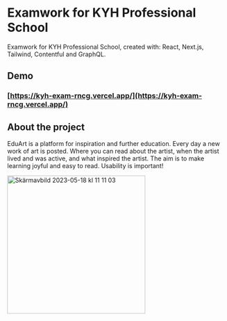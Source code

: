 # Examwork for KYH Professional School

Examwork for KYH Professional School, created with: React, Next.js, Tailwind, Contentful and GraphQL.

## Demo

### [https://kyh-exam-rncg.vercel.app/](https://kyh-exam-rncg.vercel.app/)

## About the project

EduArt is a platform for inspiration and further education. Every day a new work of art is posted.
Where you can read about the artist, when the artist lived and was active, and what inspired the artist. 
The aim is to make learning joyful and easy to read. Usability is important! 

<img width="318" alt="Skärmavbild 2023-05-18 kl  11 11 03" src="https://github.com/NikeSpengler/kyh-exam-rncg/assets/32640656/857245a8-69a2-4fb5-91ee-20b8df6bb1b5">

